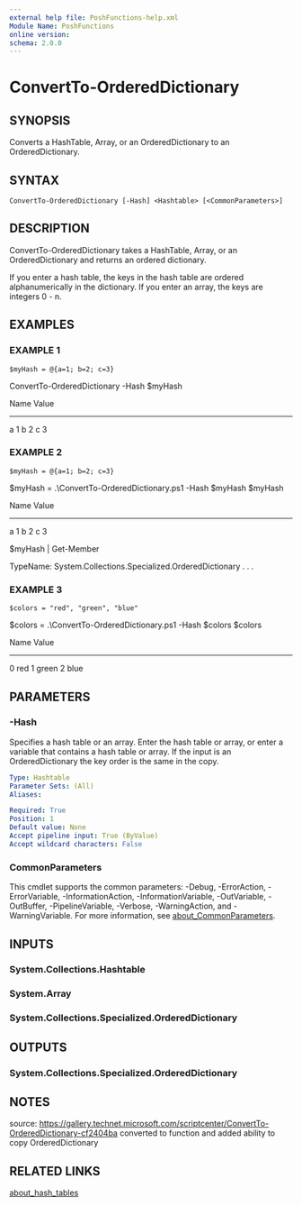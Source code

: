 ```yaml
---
external help file: PoshFunctions-help.xml
Module Name: PoshFunctions
online version:
schema: 2.0.0
---
```


# ConvertTo-OrderedDictionary

## SYNOPSIS
Converts a HashTable, Array, or an OrderedDictionary to an OrderedDictionary.

## SYNTAX

```
ConvertTo-OrderedDictionary [-Hash] <Hashtable> [<CommonParameters>]
```

## DESCRIPTION
ConvertTo-OrderedDictionary takes a HashTable, Array, or an OrderedDictionary
and returns an ordered dictionary.

If you enter a hash table, the keys in the hash table are ordered
alphanumerically in the dictionary.
If you enter an array, the keys
are integers 0 - n.

## EXAMPLES

### EXAMPLE 1
```
$myHash = @{a=1; b=2; c=3}
```

ConvertTo-OrderedDictionary -Hash $myHash

Name                           Value
----                           -----
a                              1
b                              2
c                              3

### EXAMPLE 2
```
$myHash = @{a=1; b=2; c=3}
```

$myHash = .\ConvertTo-OrderedDictionary.ps1 -Hash $myHash
$myHash

Name                           Value
----                           -----
a                              1
b                              2
c                              3

$myHash | Get-Member

TypeName: System.Collections.Specialized.OrderedDictionary
.
. .

### EXAMPLE 3
```
$colors = "red", "green", "blue"
```

$colors = .\ConvertTo-OrderedDictionary.ps1 -Hash $colors
$colors

Name                           Value
----                           -----
0                              red
1                              green
2                              blue

## PARAMETERS

### -Hash
Specifies a hash table or an array.
Enter the hash table or array,
or enter a variable that contains a hash table or array.
If the input
is an OrderedDictionary the key order is the same in the copy.

```yaml
Type: Hashtable
Parameter Sets: (All)
Aliases:

Required: True
Position: 1
Default value: None
Accept pipeline input: True (ByValue)
Accept wildcard characters: False
```

### CommonParameters
This cmdlet supports the common parameters: -Debug, -ErrorAction, -ErrorVariable, -InformationAction, -InformationVariable, -OutVariable, -OutBuffer, -PipelineVariable, -Verbose, -WarningAction, and -WarningVariable. For more information, see [about_CommonParameters](http://go.microsoft.com/fwlink/?LinkID=113216).

## INPUTS

### System.Collections.Hashtable
### System.Array
### System.Collections.Specialized.OrderedDictionary
## OUTPUTS

### System.Collections.Specialized.OrderedDictionary
## NOTES
source: https://gallery.technet.microsoft.com/scriptcenter/ConvertTo-OrderedDictionary-cf2404ba
converted to function and added ability to copy OrderedDictionary

## RELATED LINKS

[about_hash_tables]()


